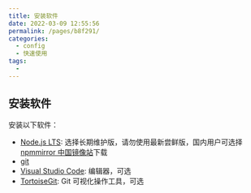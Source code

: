 ```yaml
---
title: 安装软件
date: 2022-03-09 12:55:56
permalink: /pages/b8f291/
categories:
  - config
  - 快速使用
tags:
  -
---
```


<!-- more -->

## 安装软件

安装以下软件：

- [Node.js LTS](https://nodejs.org/zh-cn/): 选择长期维护版，请勿使用最新尝鲜版，国内用户可选择[npmmirror 中国镜像站](https://registry.npmmirror.com/binary.html?path=node/latest-v16.x/)下载
- [git](https://git-scm.com/)
- [Visual Studio Code](https://code.visualstudio.com/): 编辑器，可选
- [TortoiseGit](https://tortoisegit.org/): Git 可视化操作工具，可选
